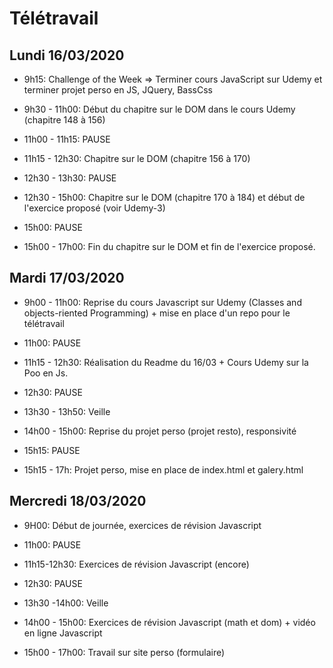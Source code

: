 # Télétravail

## Lundi 16/03/2020  

- 9h15: Challenge of the Week => Terminer cours JavaScript sur Udemy et terminer projet perso en JS, JQuery, BassCss  

- 9h30 - 11h00: Début du chapitre sur le DOM dans le cours Udemy (chapitre 148 à 156)

- 11h00 - 11h15: PAUSE

- 11h15 - 12h30: Chapitre sur le DOM (chapitre 156 à 170)

- 12h30 - 13h30: PAUSE

- 12h30 - 15h00: Chapitre sur le DOM (chapitre 170 à 184) et début de l'exercice proposé (voir Udemy-3)

- 15h00: PAUSE

- 15h00 - 17h00: Fin du chapitre sur le DOM et fin de l'exercice proposé.


## Mardi 17/03/2020  

- 9h00 - 11h00: Reprise du cours Javascript sur Udemy (Classes and objects-riented Programming) + mise en place d'un repo pour le télétravail  

- 11h00: PAUSE

- 11h15 - 12h30: Réalisation du Readme du 16/03 + Cours Udemy sur la Poo en Js.

- 12h30: PAUSE

- 13h30 - 13h50: Veille

- 14h00 - 15h00: Reprise du projet perso (projet resto), responsivité

- 15h15: PAUSE

- 15h15 - 17h: Projet perso, mise en place de index.html et galery.html  


## Mercredi 18/03/2020  

- 9H00: Début de journée, exercices de révision Javascript  

- 11h00: PAUSE  

- 11h15-12h30: Exercices de révision Javascript (encore)

- 12h30: PAUSE

- 13h30 -14h00: Veille

- 14h00 - 15h00: Exercices de révision Javascript (math et dom) + vidéo en ligne Javascript

- 15h00 - 17h00: Travail sur site perso (formulaire)